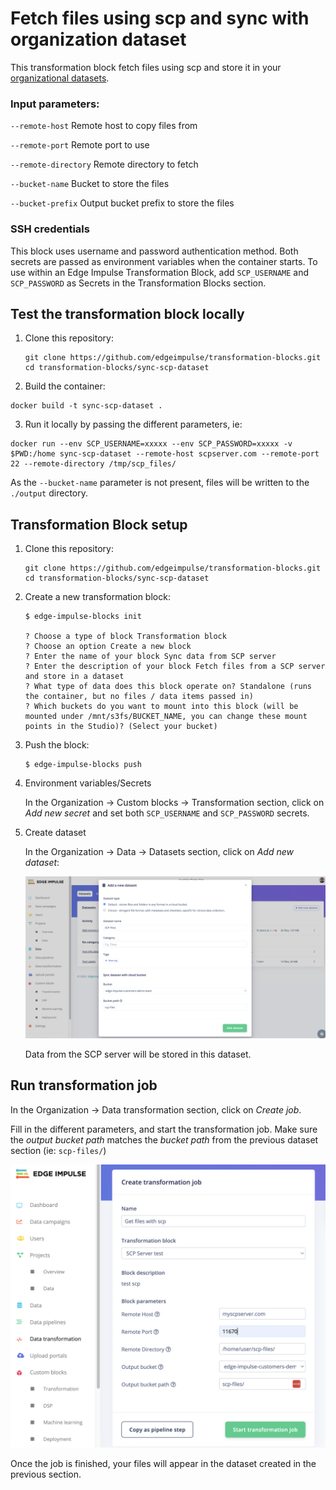 # Fetch files using scp and sync with organization dataset

This transformation block fetch files using scp and store it in your [organizational datasets](https://docs.edgeimpulse.com/docs/edge-impulse-studio/organizations/data).

### Input parameters:

`--remote-host` Remote host to copy files from

`--remote-port` Remote port to use

`--remote-directory` Remote directory to fetch

`--bucket-name` Bucket to store the files

`--bucket-prefix` Output bucket prefix to store the files

### SSH credentials

This block uses username and password authentication method. Both secrets are passed as environment variables when the container starts.
To use within an Edge Impulse Transformation Block, add `SCP_USERNAME` and `SCP_PASSWORD` as Secrets in the Transformation Blocks section.

## Test the transformation block locally

1. Clone this repository:

    ```
    git clone https://github.com/edgeimpulse/transformation-blocks.git
    cd transformation-blocks/sync-scp-dataset
    ```

2. Build the container:

```
docker build -t sync-scp-dataset .
```

3. Run it locally by passing the different parameters, ie:

```
docker run --env SCP_USERNAME=xxxxx --env SCP_PASSWORD=xxxxx -v $PWD:/home sync-scp-dataset --remote-host scpserver.com --remote-port 22 --remote-directory /tmp/scp_files/
```

As the `--bucket-name` parameter is not present, files will be written to the `./output` directory.

## Transformation Block setup

1. Clone this repository:

    ```
    git clone https://github.com/edgeimpulse/transformation-blocks.git
    cd transformation-blocks/sync-scp-dataset
    ```

2. Create a new transformation block:

    ```
    $ edge-impulse-blocks init

    ? Choose a type of block Transformation block
    ? Choose an option Create a new block
    ? Enter the name of your block Sync data from SCP server
    ? Enter the description of your block Fetch files from a SCP server and store in a dataset
    ? What type of data does this block operate on? Standalone (runs the container, but no files / data items passed in)
    ? Which buckets do you want to mount into this block (will be mounted under /mnt/s3fs/BUCKET_NAME, you can change these mount points in the Studio)? (Select your bucket)
    ```

3. Push the block:

    ```
    $ edge-impulse-blocks push
    ```

4. Environment variables/Secrets

    In the Organization -> Custom blocks -> Transformation section, click on _Add new secret_ and set both `SCP_USERNAME` and `SCP_PASSWORD` secrets.

5. Create dataset

    In the Organization -> Data -> Datasets section, click on _Add new dataset_:

    ![Create dataset](/assets/sync-scp-dataset/create-dataset.png)

    Data from the SCP server will be stored in this dataset.

## Run transformation job

In the Organization -> Data transformation section, click on _Create job_.

Fill in the different parameters, and start the transformation job. Make sure the _output bucket path_ matches the _bucket path_ from the previous dataset section (ie: `scp-files/`)

![Create dataset](/assets/sync-scp-dataset/create-job.png)

Once the job is finished, your files will appear in the dataset created in the previous section.
